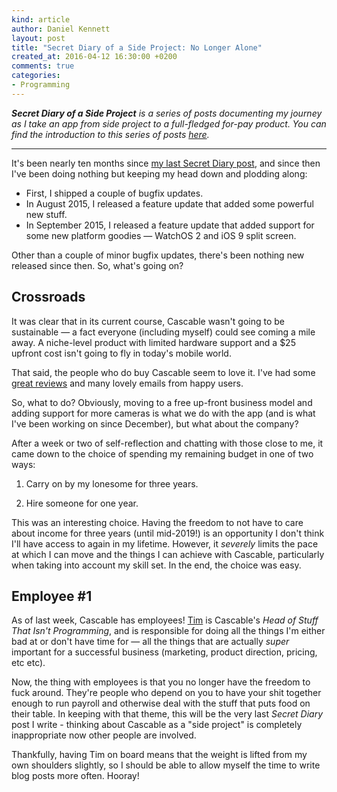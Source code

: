 ```yaml
---
kind: article
author: Daniel Kennett
layout: post
title: "Secret Diary of a Side Project: No Longer Alone"
created_at: 2016-04-12 16:30:00 +0200
comments: true
categories:
- Programming
---
```


***Secret Diary of a Side Project** is a series of posts documenting my journey as I take an app from side project to a full-fledged for-pay product. You can find the introduction to this series of posts [here](/blog/2014/12/secret-diary-of-a-side-project-intro/).*

---

It's been nearly ten months since [my last Secret Diary post](/blog/2015/06/secret-diary-of-a-side-project-part-6/), and since then I've been doing nothing but keeping my head down and plodding along:

- First, I shipped a couple of bugfix updates.
- In August 2015, I released a feature update that added some powerful new stuff.
- In September 2015, I released a feature update that added support for some new platform goodies — WatchOS 2 and iOS 9 split screen. 

Other than a couple of minor bugfix updates, there's been nothing new released since then. So, what's going on? 

## Crossroads

It was clear that in its current course, Cascable wasn't going to be sustainable — a fact everyone (including myself) could see coming a mile away. A niche-level product with limited hardware support and a $25 upfront cost isn't going to fly in today's mobile world. 

That said, the people who do buy Cascable seem to love it. I've had some [great reviews](http://dustinabbott.net/2015/11/killer-apps-cascable-wi-fi-camera-remote/) and many lovely emails from happy users.

So, what to do? Obviously, moving to a free up-front business model and adding support for more cameras is what we do with the app (and is what I've been working on since December), but what about the company?

After a week or two of self-reflection and chatting with those close to me, it came down to the choice of spending my remaining budget in one of two ways: 

1. Carry on by my lonesome for three years.

2. Hire someone for one year.

This was an interesting choice. Having the freedom to not have to care about income for three years (until mid-2019!) is an opportunity I don't think I'll have access to again in my lifetime. However, it *severely* limits the pace at which I can move and the things I can achieve with Cascable, particularly when taking into account my skill set. In the end, the choice was easy.

## Employee #1

As of last week, Cascable has employees! [Tim](http://twitter.com/timkitchener/) is Cascable's *Head of Stuff That Isn't Programming*, and is responsible for doing all the things I'm either bad at or don't have time for — all the things that are actually *super* important for a successful business (marketing, product direction, pricing, etc etc). 

Now, the thing with employees is that you no longer have the freedom to fuck around. They're people who depend on you to have your shit together enough to run payroll and otherwise deal with the stuff that puts food on their table. In keeping with that theme, this will be the very last *Secret Diary* post I write - thinking about Cascable as a "side project" is completely inappropriate now other people are involved.

Thankfully, having Tim on board means that the weight is lifted from my own shoulders slightly, so I should be able to allow myself the time to write blog posts more often. Hooray!


